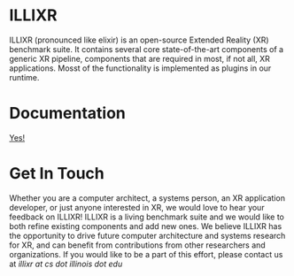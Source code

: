 # ILLIXR

ILLIXR (pronounced like elixir) is an open-source Extended Reality (XR) benchmark suite. It contains
several core state-of-the-art components of a generic XR pipeline, components that are required in
most, if not all, XR applications. Mosst of the functionality is implemented as plugins in our
runtime.

# Documentation

[Yes!](https://illixr.github.io/ILLIXR/docs/)

# Get In Touch

Whether you are a computer architect, a systems person, an XR application developer, or just anyone interested in XR, we would love to hear your feedback on ILLIXR! ILLIXR is a living benchmark suite and we would like to both refine existing components and add new ones. We believe ILLIXR has the opportunity to drive future computer architecture and systems research for XR, and can benefit from contributions from other researchers and organizations. If you would like to be a part of this effort, please contact us at _illixr at cs dot illinois dot edu_
